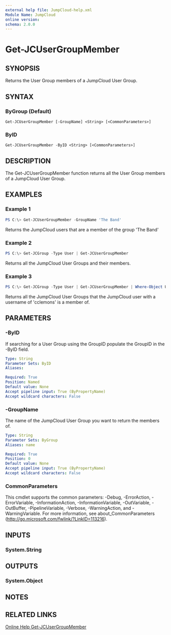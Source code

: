 ```yaml
---
external help file: JumpCloud-help.xml
Module Name: JumpCloud
online version:
schema: 2.0.0
---
```


# Get-JCUserGroupMember

## SYNOPSIS

Returns the User Group members of a JumpCloud User Group.

## SYNTAX

### ByGroup (Default)
```
Get-JCUserGroupMember [-GroupName] <String> [<CommonParameters>]
```

### ByID
```
Get-JCUserGroupMember -ByID <String> [<CommonParameters>]
```

## DESCRIPTION

The Get-JCUserGroupMember function returns all the User Group members of a JumpCloud User Group.

## EXAMPLES

### Example 1

```PowerShell
PS C:\> Get-JCUserGroupMember -GroupName 'The Band'
```

Returns the JumpCloud users that are a member of the group 'The Band'

### Example 2

```PowerShell
PS C:\> Get-JCGroup -Type User | Get-JCUserGroupMember
```

Returns all the JumpCloud User Groups and their members.

### Example 3

```PowerShell
PS C:\> Get-JCGroup -Type User | Get-JCUserGroupMember | Where-Object Username -EQ 'cclemons'
```

Returns all the JumpCloud User Groups that the JumpCloud user with a username of 'cclemons' is a member of.

## PARAMETERS

### -ByID

If searching for a User Group using the GroupID populate the GroupID in the -ByID field.

```yaml
Type: String
Parameter Sets: ByID
Aliases:

Required: True
Position: Named
Default value: None
Accept pipeline input: True (ByPropertyName)
Accept wildcard characters: False
```

### -GroupName

The name of the JumpCloud User Group you want to return the members of.

```yaml
Type: String
Parameter Sets: ByGroup
Aliases: name

Required: True
Position: 0
Default value: None
Accept pipeline input: True (ByPropertyName)
Accept wildcard characters: False
```

### CommonParameters
This cmdlet supports the common parameters: -Debug, -ErrorAction, -ErrorVariable, -InformationAction, -InformationVariable, -OutVariable, -OutBuffer, -PipelineVariable, -Verbose, -WarningAction, and -WarningVariable. For more information, see about_CommonParameters (http://go.microsoft.com/fwlink/?LinkID=113216).

## INPUTS

### System.String

## OUTPUTS

### System.Object

## NOTES

## RELATED LINKS

[Online Help Get-JCUserGroupMember](https://github.com/TheJumpCloud/support/wiki/Get-JCUserGroupMember)